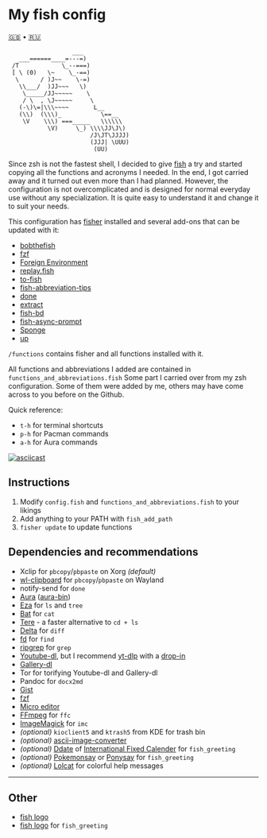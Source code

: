 # My fish config
[🇬🇧](https://github.com/Omega9/fish/blob/main/README.md) • [🇷🇺](https://github.com/Omega9/fish/blob/main/README.ru.md)

```
                  ___
   ___======____=---=)
 /T            \_--===)
 [ \ (0)   \~    \_-==)
  \      / )J~~    \-=)
   \\___/  )JJ~~~   \)
    \_____/JJ~~~~~    \
    / \  , \J~~~~~     \
   (-\)\=|\\\~~~~       L__
   (\\)  (\\\)_           \==__
    \V    \\\) ===_____   \\\\\\
           \V)     \_) \\\\JJ\J\)
                       /J\JT\JJJJ)
                       (JJJ| \UUU)
                        (UU)
```

Since zsh is not the fastest shell, I decided to give [fish](https://fishshell.com/) a try and started copying all the functions and acronyms I needed. In the end, I got carried away and it turned out even more than I had planned.
However, the configuration is not overcomplicated and is designed for normal everyday use without any specialization. It is quite easy to understand it and change it to suit your needs.

This configuration has [fisher](https://github.com/jorgebucaran/fisher) installed and several add-ons that can be updated with it:
- [bobthefish](https://github.com/oh-my-fish/theme-bobthefish)
- [fzf](https://github.com/jethrokuan/fzf)
- [Foreign Environment](https://github.com/oh-my-fish/plugin-foreign-env)
- [replay.fish](https://github.com/jorgebucaran/replay.fish)
- [to-fish](https://github.com/joehillen/to-fish)
- [fish-abbreviation-tips](https://github.com/gazorby/fish-abbreviation-tips)
- [done](https://github.com/franciscolourenco/done)
- [extract](https://github.com/oh-my-fish/plugin-extract)
- [fish-bd](https://github.com/0rax/fish-bd)
- [fish-async-prompt](https://github.com/acomagu/fish-async-prompt)
- [Sponge](https://github.com/meaningful-ooo/sponge)
- [up](https://github.com/shannonmoeller/up)

`/functions` contains fisher and all functions installed with it.

All functions and abbreviations I added are contained in `functions_and_abbreviations.fish`
Some part I carried over from my zsh configuration. Some of them were added by me, others may have come across to you before on the Github.

Quick reference:
- `t-h` for terminal shortcuts
- `p-h` for Pacman commands
- `a-h` for Aura commands

[![asciicast](https://asciinema.org/a/434291.svg)](https://asciinema.org/a/434291)

## Instructions
1. Modify `config.fish` and `functions_and_abbreviations.fish` to your likings
2. Add anything to your PATH with `fish_add_path`
3. `fisher update` to update functions

## Dependencies and recommendations
- Xclip for `pbcopy`/`pbpaste` on Xorg *(default)*
- [wl-clipboard](https://github.com/bugaevc/wl-clipboard) for `pbcopy`/`pbpaste` on Wayland
- notify-send for `done`
- [Aura](https://fosskers.github.io/aura/) ([aura-bin](https://aur.archlinux.org/packages/aura-bin/))
- [Eza](https://eza.rocks) for `ls` and `tree`
- [Bat](https://github.com/sharkdp/bat) for `cat`
- [Tere](https://github.com/mgunyho/tere) - a faster alternative to `cd + ls`
- [Delta](https://github.com/dandavison/delta) for `diff`
- [fd](https://github.com/sharkdp/fd) for `find`
- [ripgrep](https://github.com/BurntSushi/ripgrep) for `grep`
- [Youtube-dl](https://youtube-dl.org/), but I recommend [yt-dlp](https://github.com/yt-dlp/yt-dlp) with a [drop-in](https://aur.archlinux.org/packages/yt-dlp-drop-in)
- [Gallery-dl](https://github.com/mikf/gallery-dl)
- Tor for torifying Youtube-dl and Gallery-dl
- Pandoc for `docx2md`
- [Gist](https://github.com/defunkt/gist)
- [fzf](https://github.com/junegunn/fzf)
- [Micro editor](https://micro-editor.github.io/)
- [FFmpeg](https://ffmpeg.org) for `ffc`
- [ImageMagick](https://imagemagick.org) for `imc`
- *(optional)* `kioclient5` and `ktrash5` from KDE for trash bin
- *(optional)* [ascii-image-converter](https://github.com/TheZoraiz/ascii-image-converter)
- *(optional)* [Ddate](https://en.wikipedia.org/wiki/Discordian_calendar) of [International Fixed Calender](https://github.com/gauravnumber/ifc-cli) for `fish_greeting`
- *(optional)* [Pokemonsay](https://github.com/HRKings/pokemonsay-newgenerations.git) or [Ponysay](https://erkin.party/ponysay/) for `fish_greeting`
- *(optional)* [Lolcat](https://github.com/busyloop/lolcat) for colorful help messages

* * *
## Other
- [fish logo](https://github.com/fish-shell/fish-shell/issues/114)
- [fish logo](https://github.com/laughedelic/fish_logo) for `fish_greeting`
